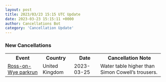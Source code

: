 ```yaml
---
layout: post
title: 2023/03/23 15:15 UTC Update
date: 2023-03-23 15:15:11 +0000
author: Cancellations Bot
category: 'Cancellation Update'
---
```


<h3>New Cancellations</h3>
<div class='hscrollable'>
<table style='width: 100%'>
    <tr>
        <th>Event</th>
        <th>Country</th>
        <th>Date</th>
        <th>Cancellation Note</th>
    </tr>
    <tr>
        <td><a href="https://www.parkrun.org.uk/rossonwye">Ross-on-Wye parkrun</a></td>
        <td>United Kingdom</td>
        <td>2023-03-25</td>
        <td>Water table higher than Simon Cowell’s trousers.</td>
    </tr>
</table>
</div>

